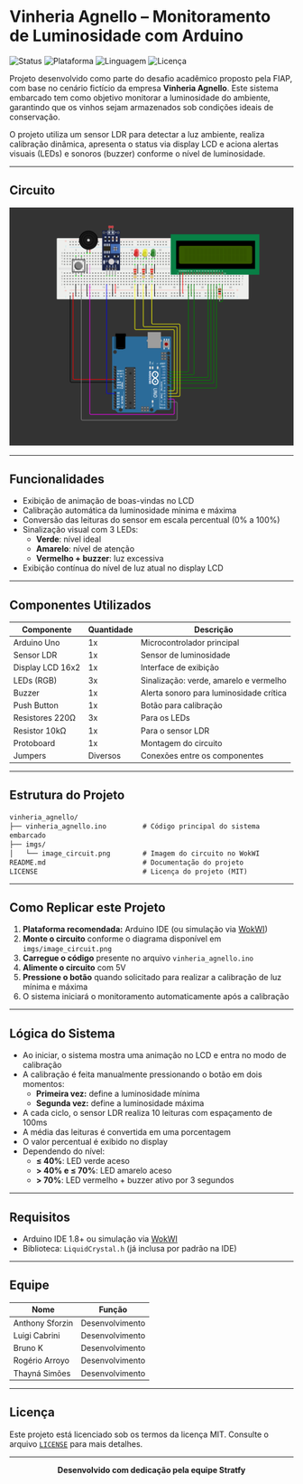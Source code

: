 # Vinheria Agnello – Monitoramento de Luminosidade com Arduino

![Status](https://img.shields.io/badge/Status-Finalizado-brightgreen)
![Plataforma](https://img.shields.io/badge/Plataforma-Arduino%20UNO-blue)
![Linguagem](https://img.shields.io/badge/Linguagem-C/C++-lightgrey)
![Licença](https://img.shields.io/badge/Licen%C3%A7a-MIT-yellow)

Projeto desenvolvido como parte do desafio acadêmico proposto pela FIAP, com base no cenário fictício da empresa **Vinheria Agnello**. Este sistema embarcado tem como objetivo monitorar a luminosidade do ambiente, garantindo que os vinhos sejam armazenados sob condições ideais de conservação.

O projeto utiliza um sensor LDR para detectar a luz ambiente, realiza calibração dinâmica, apresenta o status via display LCD e aciona alertas visuais (LEDs) e sonoros (buzzer) conforme o nível de luminosidade.

---

## Circuito

<p align="center">
  <img src="vinheria_agnello/imgs/image_circuit.png" width="600" alt="Circuito montado no WokWI">
</p>

---

## Funcionalidades

- Exibição de animação de boas-vindas no LCD
- Calibração automática da luminosidade mínima e máxima
- Conversão das leituras do sensor em escala percentual (0% a 100%)
- Sinalização visual com 3 LEDs:
  - **Verde**: nível ideal
  - **Amarelo**: nível de atenção
  - **Vermelho + buzzer**: luz excessiva
- Exibição contínua do nível de luz atual no display LCD

---

## Componentes Utilizados

| Componente         | Quantidade | Descrição                                     |
|--------------------|------------|-----------------------------------------------|
| Arduino Uno        | 1x         | Microcontrolador principal                    |
| Sensor LDR         | 1x         | Sensor de luminosidade                        |
| Display LCD 16x2   | 1x         | Interface de exibição                         |
| LEDs (RGB)         | 3x         | Sinalização: verde, amarelo e vermelho        |
| Buzzer             | 1x         | Alerta sonoro para luminosidade crítica       |
| Push Button        | 1x         | Botão para calibração                         |
| Resistores 220Ω    | 3x         | Para os LEDs                                  |
| Resistor 10kΩ      | 1x         | Para o sensor LDR                             |
| Protoboard         | 1x         | Montagem do circuito                          |
| Jumpers            | Diversos   | Conexões entre os componentes                 |

---

## Estrutura do Projeto

```
vinheria_agnello/
├── vinheria_agnello.ino         # Código principal do sistema embarcado
├── imgs/
│   └── image_circuit.png        # Imagem do circuito no WokWI
README.md                        # Documentação do projeto
LICENSE                          # Licença do projeto (MIT)
```

---

## Como Replicar este Projeto

1. **Plataforma recomendada:** Arduino IDE (ou simulação via [WokWI](https://wokwi.com))
2. **Monte o circuito** conforme o diagrama disponível em `imgs/image_circuit.png`
3. **Carregue o código** presente no arquivo `vinheria_agnello.ino`
4. **Alimente o circuito** com 5V
5. **Pressione o botão** quando solicitado para realizar a calibração de luz mínima e máxima
6. O sistema iniciará o monitoramento automaticamente após a calibração

---

## Lógica do Sistema

- Ao iniciar, o sistema mostra uma animação no LCD e entra no modo de calibração
- A calibração é feita manualmente pressionando o botão em dois momentos:
  - **Primeira vez:** define a luminosidade mínima
  - **Segunda vez:** define a luminosidade máxima
- A cada ciclo, o sensor LDR realiza 10 leituras com espaçamento de 100ms
- A média das leituras é convertida em uma porcentagem
- O valor percentual é exibido no display
- Dependendo do nível:
  - **≤ 40%**: LED verde aceso
  - **> 40% e ≤ 70%**: LED amarelo aceso
  - **> 70%**: LED vermelho + buzzer ativo por 3 segundos

---

## Requisitos

- Arduino IDE 1.8+ ou simulação via [WokWI](https://wokwi.com)
- Biblioteca: `LiquidCrystal.h` (já inclusa por padrão na IDE)

---

## Equipe

| Nome               | Função            |
|--------------------|-------------------|
| Anthony Sforzin    | Desenvolvimento   |
| Luigi Cabrini      | Desenvolvimento   |
| Bruno K            | Desenvolvimento   |
| Rogério Arroyo     | Desenvolvimento   |
| Thayná Simões      | Desenvolvimento   |

---

## Licença

Este projeto está licenciado sob os termos da licença MIT. Consulte o arquivo [`LICENSE`](LICENSE) para mais detalhes.

---

<p align="center"><b>Desenvolvido com dedicação pela equipe Stratfy</b></p>
